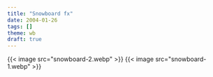 ```yaml
---
title: "Snowboard fx"
date: 2004-01-26
tags: []
theme: wb
draft: true
---
```

{{< image src="snowboard-2.webp" >}}
{{< image src="snowboard-1.webp" >}}


